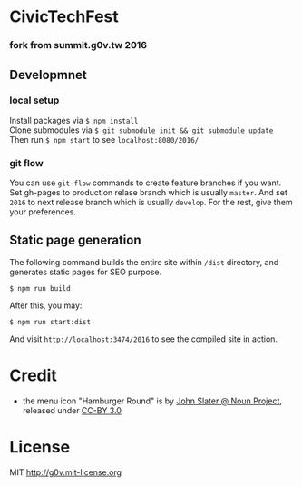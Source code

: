 # CivicTechFest 
### fork from summit.g0v.tw 2016

## Developmnet

### local setup

Install packages via `$ npm install`  
Clone submodules via `$ git submodule init && git submodule update`  
Then run `$ npm start` to see `localhost:8080/2016/`

### git flow

You can use `git-flow` commands to create feature branches if you want.
Set gh-pages to production relase branch which is usually `master`.
And set `2016` to next release branch which is usually `develop`.
For the rest, give them your preferences.

## Static page generation

The following command builds the entire site within `/dist` directory, and generates static pages for SEO purpose.

```
$ npm run build
```

After this, you may:

```
$ npm run start:dist
```

And visit `http://localhost:3474/2016` to see the compiled site in action.


# Credit

* the menu icon "Hamburger Round" is by [John Slater @ Noun Project](https://thenounproject.com/term/menu/183512/), released under [CC-BY 3.0](http://creativecommons.org/licenses/by/3.0/us/)


# License

MIT http://g0v.mit-license.org
